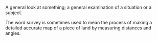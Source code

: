 A general look at something; a general examination of a situation or a
subject.

The word survey is sometimes used to mean the process of making a
detailed accurate map of a piece of land by measuring distances and
angles.
